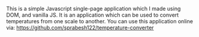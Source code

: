 This is a simple Javascript single-page application which I made using DOM, and vanilla JS. It is an application which can be used to convert temperatures from one scale to another. You can use this application online via: https://github.com/sprabesh122/temperature-converter
